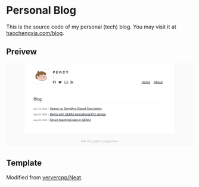 # Personal Blog

This is the source code of my personal (tech) blog. You may visit it at [haochengxia.com/blog](http://haochengxia.com/blog).

## Preivew

![preview](./images/preview.png)

## Template

Modified from [ververcpp/Neat](https://github.com/ververcpp/Neat).
